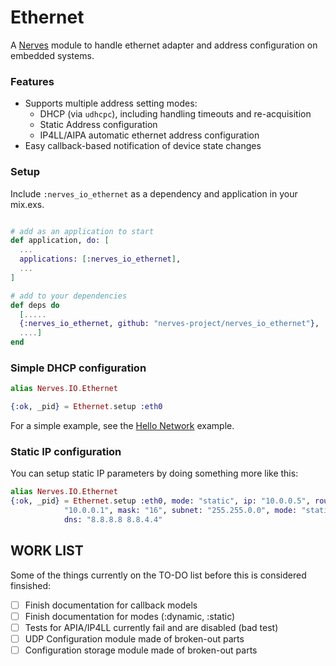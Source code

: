 Ethernet
========

A [Nerves](http://nerves-project.org) module to handle ethernet adapter and address configuration on embedded systems.

### Features

* Supports multiple address setting modes:
    * DHCP (via `udhcpc`), including handling timeouts and re-acquisition
    * Static Address configuration
    * IP4LL/AIPA automatic ethernet address configuration
* Easy callback-based notification of device state changes

### Setup

Include `:nerves_io_ethernet` as a dependency and application in your mix.exs.

```elixir

# add as an application to start
def application, do: [
  ...
  applications: [:nerves_io_ethernet],
  ...
]

# add to your dependencies
def deps do
  [.....
  {:nerves_io_ethernet, github: "nerves-project/nerves_io_ethernet"},
  ....]
end
```

### Simple DHCP configuration

```elixir
alias Nerves.IO.Ethernet

{:ok, _pid} = Ethernet.setup :eth0
```

For a simple example, see the [Hello Network](https://github.com/nerves-project/nerves-examples/tree/master/hello_network) example.

### Static IP configuration

You can setup static IP parameters by doing something more like this:

```elixir
alias Nerves.IO.Ethernet
{:ok, _pid} = Ethernet.setup :eth0, mode: "static", ip: "10.0.0.5", router:
            "10.0.0.1", mask: "16", subnet: "255.255.0.0", mode: "static",
            dns: "8.8.8.8 8.8.4.4"
```

## WORK LIST

Some of the things currently on the TO-DO list before this is considered finsished:

- [ ] Finish documentation for callback models
- [ ] Finish documentation for modes (:dynamic, :static)
- [ ] Tests for APIA/IP4LL currently fail and are disabled (bad test)
- [ ] UDP Configuration module made of broken-out parts
- [ ] Configuration storage module made of broken-out parts
